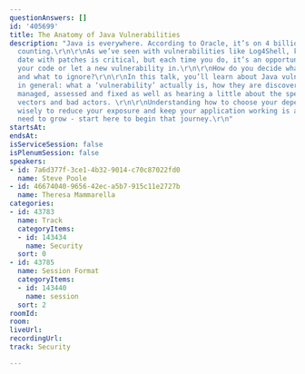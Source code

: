 ```yaml
---
questionAnswers: []
id: '405699'
title: The Anatomy of Java Vulnerabilities
description: "Java is everywhere. According to Oracle, it’s on 4 billion devices and
  counting.\r\n\r\nAs we’ve seen with vulnerabilities like Log4Shell, keeping up to
  date with patches is critical, but each time you do, it’s an opportunity to break
  your code or let a new vulnerability in.\r\n\r\nHow do you decide what to patch
  and what to ignore?\r\n\r\nIn this talk, you’ll learn about Java vulnerabilities
  in general: what a ‘vulnerability’ actually is, how they are discovered, reported,
  managed, assessed and fixed as well as hearing a little about the specifics of attack
  vectors and bad actors. \r\n\r\nUnderstanding how to choose your dependencies more
  wisely to reduce your exposure and keep your application working is a skill we all
  need to grow - start here to begin that journey.\r\n"
startsAt: 
endsAt: 
isServiceSession: false
isPlenumSession: false
speakers:
- id: 7a6d377f-3ce1-4b32-9014-c70c87022fd0
  name: Steve Poole
- id: 46674040-9656-42ec-a5b7-915c11e2727b
  name: Theresa Mammarella
categories:
- id: 43783
  name: Track
  categoryItems:
  - id: 143434
    name: Security
  sort: 0
- id: 43785
  name: Session Format
  categoryItems:
  - id: 143440
    name: session
  sort: 2
roomId: 
room: 
liveUrl: 
recordingUrl: 
track: Security

---
```

